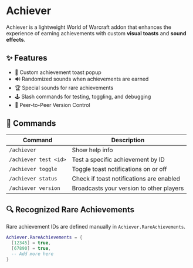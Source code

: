 # Achiever

Achiever is a lightweight World of Warcraft addon that enhances the experience of earning achievements with custom **visual toasts** and **sound effects**.

## ✨ Features

- 🎉 Custom achievement toast popup
- 🔊 Randomized sounds when achievements are earned
- 🏆 Special sounds for rare achievements
- 🕹️ Slash commands for testing, toggling, and debugging
- 📆 Peer-to-Peer Version Control

## 🔧 Commands

| Command               | Description                              |
| --------------------- | ---------------------------------------- |
| `/achiever`           | Show help info                           |
| `/achiever test <id>` | Test a specific achievement by ID        |
| `/achiever toggle`    | Toggle toast notifications on or off     |
| `/achiever status`    | Check if toast notifications are enabled |
| `/achiever version`   | Broadcasts your version to other players |

## 🔍 Recognized Rare Achievements

Rare achievement IDs are defined manually in `Achiever.RareAchievements`.

```lua
Achiever.RareAchievements = {
  [12345] = true,
  [67890] = true,
  -- Add more here
}
```

